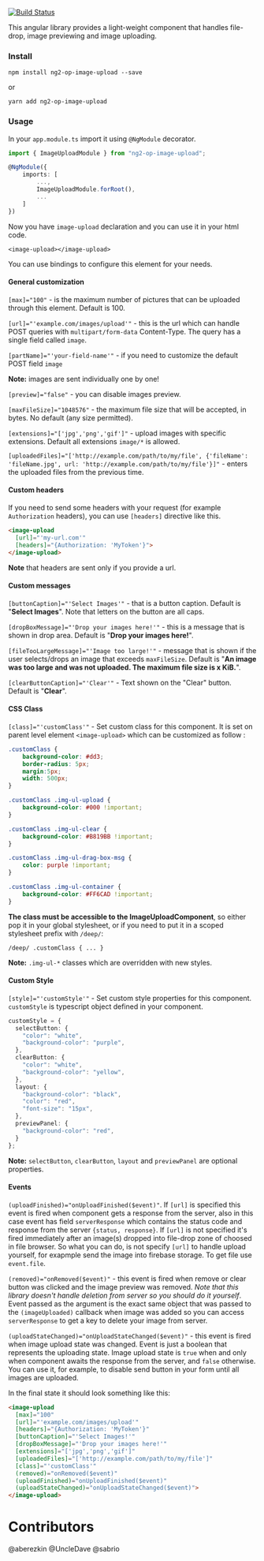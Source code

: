 [![Build Status](https://travis-ci.org/aberezkin/ng2-image-upload.svg?branch=master)](https://travis-ci.org/aberezkin/ng2-image-upload)

This angular library provides a light-weight component that handles file-drop, image previewing and image uploading.

### Install

````text
npm install ng2-op-image-upload --save
````

or

````text
yarn add ng2-op-image-upload
````

### Usage

In your `app.module.ts` import it using `@NgModule` decorator.
  
````typescript
import { ImageUploadModule } from "ng2-op-image-upload";

@NgModule({
    imports: [
        ...,
        ImageUploadModule.forRoot(),
        ...
    ]
})
````

Now you have `image-upload` declaration and you can use it in your html code.

`<image-upload></image-upload>`

You can use bindings to configure this element for your needs.

#### General customization

`[max]="100"` - is the maximum number of pictures that can be uploaded through this element. Default is 100.

`[url]="'example.com/images/upload'"` - this is the url which can handle POST queries with `multipart/form-data` 
Content-Type. The query has a single field called `image`. 

`[partName]="'your-field-name'"` - if you need to customize the default POST field `image`

**Note:** images are sent individually one by one!

`[preview]="false"` - you can disable images preview.

`[maxFileSize]="1048576"` - the maximum file size that will be accepted, in bytes. No default (any size permitted).

`[extensions]="['jpg','png','gif']"` - upload images with specific extensions. Default all extensions `image/*` is allowed.

`[uploadedFiles]="['http://example.com/path/to/my/file', {'fileName': 'fileName.jpg', url: 'http://example.com/path/to/my/file'}]"` - enters the uploaded files from the previous time.

#### Custom headers

If you need to send some headers with your request (for example `Authorization` headers), 
you can use `[headers]` directive like this.

````html
<image-upload 
  [url]="'my-url.com'"
  [headers]="{Authorization: 'MyToken'}">
</image-upload>
````

**Note** that headers are sent only if you provide a url.

#### Custom messages

`[buttonCaption]="'Select Images'"` - that is a button caption. Default is "**Select Images**". Note that letters on the button are all caps.

`[dropBoxMessage]="'Drop your images here!'"` - this is a message that is shown in drop area. Default is "**Drop your images here!**".

`[fileTooLargeMessage]="'Image too large!'"` - message that is shown if the user selects/drops an image that exceeds `maxFileSize`. Default is "**An image was too large and was not uploaded. The maximum file size is x KiB.**".

`[clearButtonCaption]="'Clear'"` - Text shown on the "Clear" button. Default is "**Clear**".

#### CSS Class

`[class]="'customClass'"` - Set custom class for this component. It is set on parent level element `<image-upload>` which can be customized as follow :

````css
.customClass {
    background-color: #dd3;
    border-radius: 5px;
    margin:5px;
    width: 500px;
}

.customClass .img-ul-upload {
    background-color: #000 !important;
}

.customClass .img-ul-clear {
    background-color: #B819BB !important;
}

.customClass .img-ul-drag-box-msg {
    color: purple !important;
}

.customClass .img-ul-container {
    background-color: #FF6CAD !important;
}
````


**The class must be accessible to the ImageUploadComponent**, so either pop it in your global stylesheet, or if you need to put it in a scoped stylesheet prefix with `/deep/`:

`/deep/ .customClass { ... }`
    
**Note:**  `.img-ul-*` classes which are overridden with new styles. 

#### Custom Style


`[style]="'customStyle'"` - Set custom style properties for this component. `customStyle` is typescript object defined in your component.

````typescript
customStyle = {
  selectButton: {
    "color": "white",
    "background-color": "purple",
  },
  clearButton: {
    "color": "white",
    "background-color": "yellow",
  },
  layout: {
    "background-color": "black",
    "color": "red",
    "font-size": "15px",
  },
  previewPanel: {
    "background-color": "red",
  }
};
````
      
**Note:** `selectButton`, `clearButton`, `layout` and `previewPanel` are optional properties.

#### Events

`(uploadFinished)="onUploadFinished($event)"`. If `[url]` is specified this event is fired when component gets a response from the server, also in this case event has field `serverResponse` which contains the status code and response from the server `{status, response}`. If `[url]` is not specified it's fired immediately after an image(s) dropped into file-drop zone of choosed in file browser. So what you can do, is not specify `[url]` to handle upload yourself, for exapmple send the image into firebase storage. To get file use `event.file`.

`(removed)="onRemoved($event)"` - this event is fired when remove or clear button was clicked and the image preview was removed. *Note that this library doesn't handle deletion from server so you should do it yourself*. Event passed as the argument is the exact same object that was passed to the `(imageUploaded)` callback when image was added so you can access `serverResponse` to get a key to delete your image from server.

`(uploadStateChanged)="onUploadStateChanged($event)"` - this event is fired when image upload state was changed. Event is just a boolean that represents the uploading state. Image upload state is `true` when and only when component awaits the response from the server, and `false` otherwise. You can use it, for example, to disable send button in your form until all images are uploaded.

In the final state it should look something like this:

````html
<image-upload
  [max]="100"
  [url]="'example.com/images/upload'"
  [headers]="{Authorization: 'MyToken'}"
  [buttonCaption]="'Select Images!'"
  [dropBoxMessage]="'Drop your images here!'"
  [extensions]="['jpg','png','gif']"
  [uploadedFiles]="['http://example.com/path/to/my/file']"
  [class]="'customClass'"      
  (removed)="onRemoved($event)"
  (uploadFinished)="onUploadFinished($event)"
  (uploadStateChanged)="onUploadStateChanged($event)">
</image-upload>
````

# Contributors

@aberezkin
@UncleDave
@sabrio
